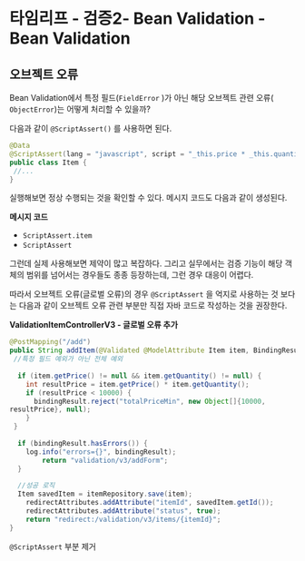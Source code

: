 # 타임리프 - 검증2- Bean Validation - Bean Validation 



## 오브젝트 오류



Bean Validation에서 특정 필드(`FieldError` )가 아닌 해당 오브젝트 관련 오류( `ObjectError`)는 어떻게 처리할 수 있을까? 

다음과 같이 `@ScriptAssert()` 를 사용하면 된다.

```java
@Data
@ScriptAssert(lang = "javascript", script = "_this.price * _this.quantity >= 10000")
public class Item {
 //...
}
```

실행해보면 정상 수행되는 것을 확인할 수 있다. 메시지 코드도 다음과 같이 생성된다.



**메시지 코드**

* `ScriptAssert.item`
* `ScriptAssert`

그런데 실제 사용해보면 제약이 많고 복잡하다. 그리고 실무에서는 검증 기능이 해당 객체의 범위를 넘어서는 경우들도 종종 등장하는데, 그런 경우 대응이 어렵다.

따라서 오브젝트 오류(글로벌 오류)의 경우 `@ScriptAssert` 을 억지로 사용하는 것 보다는 다음과 같이 오브젝트 오류 관련 부분만 직접 자바 코드로 작성하는 것을 권장한다.



**ValidationItemControllerV3 - 글로벌 오류 추가**

```java
@PostMapping("/add")
public String addItem(@Validated @ModelAttribute Item item, BindingResult bindingResult, RedirectAttributes redirectAttributes) {
 //특정 필드 예외가 아닌 전체 예외
 
  if (item.getPrice() != null && item.getQuantity() != null) {
    int resultPrice = item.getPrice() * item.getQuantity();
    if (resultPrice < 10000) {
      bindingResult.reject("totalPriceMin", new Object[]{10000,
resultPrice}, null);
    }
 }
 
  if (bindingResult.hasErrors()) {
    log.info("errors={}", bindingResult);
 		return "validation/v3/addForm";
  }
 
  //성공 로직
  Item savedItem = itemRepository.save(item);
 	redirectAttributes.addAttribute("itemId", savedItem.getId());
 	redirectAttributes.addAttribute("status", true);
 	return "redirect:/validation/v3/items/{itemId}";
}
```

`@ScriptAssert` 부분 제거